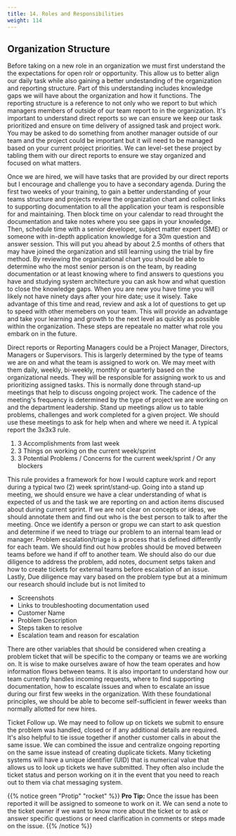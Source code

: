 ```yaml
---
title: 14. Roles and Responsibilities 
weight: 114
---
```


## Organization Structure

Before taking on a new role in an organization we must first understand the the expectations for open rolr or opportunity. This allow us to better align our daily task while also gaining a better undestanding of the organization and reporting structure. Part of this understanding includes knowledge gaps we will have about the organization and how it functions. The reporting structure is a reference to not only who we report to but which managers members of outside of our team report to in the organization. It's important to understand direct reports so we can ensure we keep our task prioritized and ensure on time delivery of assigned task and project work. You may be asked to do something from another manager outside of our team and the project could be important but it will need to be managed based on your current project priorities. We can level-set these project by tabling them with our direct reports to ensure we stay organized and focused on what matters. 

Once we are hired, we will have tasks that are provided by our direct reports but I encourage and challenge you to have a secondary agenda. During the first two weeks of your training, to gain a better understanding of your teams structure and projects review the organization chart and collect links to supporting documentation to all the application your team is responsible for and maintaining. Then block time on your calendar to read throught the documentation and take notes where you see gaps in your knowledge. Then, schedule time with a senior developer, subject matter expert (SME) or someone with in-depth application knowledge for a 30m question and answer session. This will put you ahead by about 2.5 months of others that may have joined the organization and still learning using the trial by fire method. By reviewing the organizational chart you should be able to determine who the most senior person is on the team, by reading documentation or at least knowing where to find answers to questions you have and studying system architecture you can ask how and what question to close the knowledge gaps. When you are new you have time you will likely not have ninety days after your hire date; use it wisely. Take advantage of this time and read, review and ask a lot of questions to get up to speed with other memebers on your team. This will provide an advantage and take your learning and growth to the next level as quickly as possible within the organization. These steps are repeatale no matter what role you embark on in the future.     

Direct reports or Reporting Managers could be a Project Manager, Directors, Managers or Supervisors. This is largerly determined by the type of teams we are on and what the team is assigned to work on. We may meet with them daily, weekly, bi-weekly, monthly or quarterly based on the organizational needs. They will be responsible for assigning work to us and prioritizing assigned tasks. This is normally done through stand-up meetings that help to discuss ongoing project work. The cadence of the meeting's frequency is determined by the type of project we are working on and the department leadership. Stand up meetings allow us to table problems, challenges and work completed for a given project. We should use these meetings to ask for help when and where we need it. A typical report the 3x3x3 rule. 

1. 3 Accomplishments from last week  
2. 3 Things on working on the current week/sprint
3. 3 Potential Problems / Concerns for the current week/sprint / Or any blockers  

This rule provides a framework for how I would capture work and report during a typical two (2) week sprint/stand-up. Going into a stand up meeting, we should ensure we have a clear understanding of what is expected of us and the task we are reporting on and action items discused about during current sprint. If we are not clear on concepts or ideas, we should annotate them and find out who is the best person to talk to after the meeting. Once we identify a person or gropu we can start to ask question and determine if we need to triage our problem to an internal team lead or manager. Problem escalation/triage is a process that is defined differently for each team. We should find out how probles should be moved between teams before we hand if off to another team. We should also do our due diligence to address the problem, add notes, document setps taken and how to create tickets for external teams before escalation of an issue. Lastly, Due diligence may vary based on the problem type but at a minimum our research should include but is not limited to 

* Screenshots
* Links to troubleshooting documentation used  
* Customer Name 
* Problem Description 
* Steps taken to resolve
* Escalation team and reason for escalation 

There are other variables that should be considered when creating a problem ticket that will be specific to the company or teams we are working on. It is wise to make ourselves aware of how the team operates and how information flows between teams. It is also important to understand how our team currently handles incoming requests, where to find supporting documentation, how to escalate issues and when to escalate an issue during our first few weeks in the organization. With these foundational principles, we should be able to become self-sufficient in fewer weeks than normally allotted for new hires. 

Ticket Follow up. We may need to follow up on tickets we submit to ensure the problem was handled, closed or if any additional details are required. It's also helpful to tie issue together if another customer calls in about the same issue. We can combined the issue and centralize ongoing reporting on the same issue instead of creating duplicate tickets. Many ticketing systems will have a unique identifier (UID) that is numerical value that allows us to look up tickets we have submitted. They often also include the ticket status and person working on it in the event that you need to reach out to them via chat messaging system. 

{{% notice green "Protip" "rocket" %}}
**Pro Tip:** Once the issue has been reported it will be assigned to someone to work on it. We can send a note to the ticket owner if we want to know more about the ticket or to ask or answer specific questions or need clarification in comments or steps made on the issue. 
{{% /notice %}}
